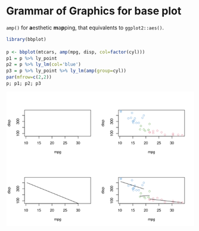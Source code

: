 <!-- README.md is generated from README.Rmd. Please edit that file -->

# Grammar of Graphics for base plot

`amp()` for **a**esthetic **m**a**p**ping, that equivalents to
`ggplot2::aes()`.

``` r
library(bbplot)

p <- bbplot(mtcars, amp(mpg, disp, col=factor(cyl)))
p1 = p %>% ly_point
p2 = p %>% ly_lm(col='blue')
p3 = p %>% ly_point %>% ly_lm(amp(group=cyl))
par(mfrow=c(2,2))
p; p1; p2; p3
```

![](README_files/figure-gfm/unnamed-chunk-1-1.png)<!-- -->
